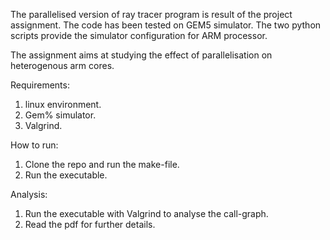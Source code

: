 The parallelised version of ray tracer program is result of the project assignment. The code has been tested on GEM5 simulator. The two python scripts provide the simulator configuration for ARM processor. 

The assignment aims at studying the effect of parallelisation on heterogenous arm cores. 

Requirements:

1. linux environment.
2. Gem% simulator.
3. Valgrind.

How to run:

1. Clone the repo and run the make-file.
2. Run the executable. 

Analysis:

1. Run the executable with Valgrind to analyse the call-graph.
2. Read the pdf for further details.
